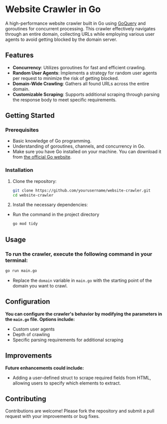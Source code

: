 # Website Crawler in Go

A high-performance website crawler built in Go using [GoQuery](https://github.com/PuerkitoBio/goquery) and goroutines for concurrent processing. This crawler effectively navigates through an entire domain, collecting URLs while employing various user agents to avoid getting blocked by the domain server.

## Features

- **Concurrency**: Utilizes goroutines for fast and efficient crawling.
- **Random User Agents**: Implements a strategy for random user agents per request to minimize the risk of getting blocked.
- **Domain-Wide Crawling**: Gathers all found URLs across the entire domain.
- **Customizable Scraping**: Supports additional scraping through parsing the response body to meet specific requirements.

## Getting Started

### Prerequisites
 - Basic knowledge of Go programming.
 - Understanding of goroutines, channels, and concurrency in Go.
 - Make sure you have Go installed on your machine. You can download it from [the official Go website](https://golang.org/dl/).

### Installation

1. Clone the repository:

   ```bash
   git clone https://github.com/yourusername/website-crawler.git
   cd website-crawler
   ```

2. Install the necessary dependencies:
 - Run the command in the project directory

   ```bash
   go mod tidy
   ```
## Usage
 ###  To run the crawler, execute the following command in your terminal:
  ```bash
  go run main.go
  ```
 - Replace the `domain` variable in `main.go` with the starting point of the domain you want to crawl.

## Configuration
**You can configure the crawler's behavior by modifying the parameters in the `main.go` file. Options include:**

 - Custom user agents
 - Depth of crawling
 - Specific parsing requirements for additional scraping

## Improvements
**Future enhancements could include:**

 - Adding a user-defined struct to scrape required fields from HTML, allowing users to specify which elements to extract.

## Contributing
Contributions are welcome! Please fork the repository and submit a pull request with your improvements or bug fixes.
